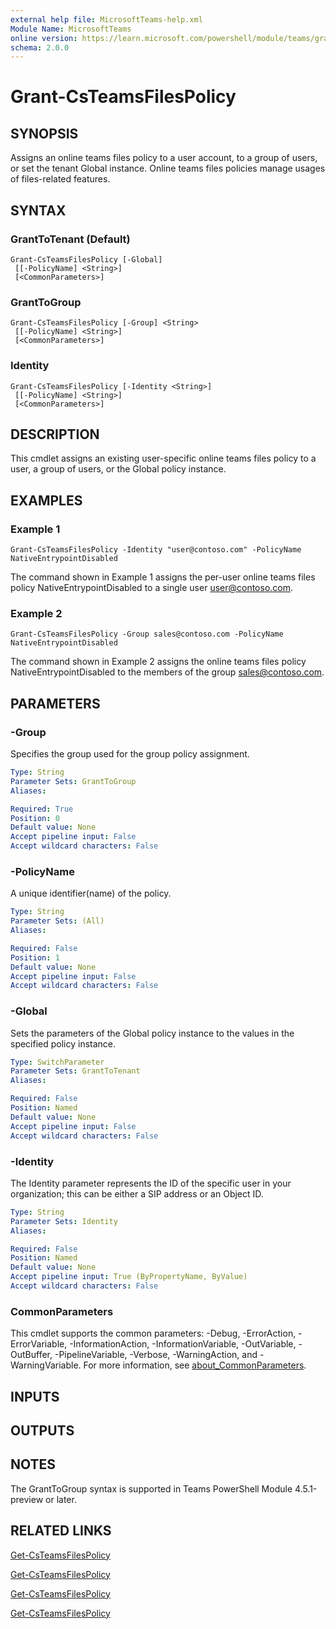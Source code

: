 ```yaml
---
external help file: MicrosoftTeams-help.xml
Module Name: MicrosoftTeams
online version: https://learn.microsoft.com/powershell/module/teams/grant-csteamsfilespolicy
schema: 2.0.0
---
```


# Grant-CsTeamsFilesPolicy

## SYNOPSIS
Assigns an online teams files policy to a user account, to a group of users, or set the tenant Global instance.
Online teams files policies manage usages of files-related features.

## SYNTAX

### GrantToTenant (Default)
```
Grant-CsTeamsFilesPolicy [-Global]
 [[-PolicyName] <String>]
 [<CommonParameters>]
```

### GrantToGroup
```
Grant-CsTeamsFilesPolicy [-Group] <String>
 [[-PolicyName] <String>]
 [<CommonParameters>]
```

### Identity
```
Grant-CsTeamsFilesPolicy [-Identity <String>]
 [[-PolicyName] <String>]
 [<CommonParameters>]
```

## DESCRIPTION
This cmdlet assigns an existing user-specific online teams files policy to a user, a group of users, or the Global policy instance.

## EXAMPLES

### Example 1
```
Grant-CsTeamsFilesPolicy -Identity "user@contoso.com" -PolicyName NativeEntrypointDisabled
```

The command shown in Example 1 assigns the per-user online teams files policy NativeEntrypointDisabled to a single user user@contoso.com.

### Example 2
```
Grant-CsTeamsFilesPolicy -Group sales@contoso.com -PolicyName NativeEntrypointDisabled
```

The command shown in Example 2 assigns the online teams files policy NativeEntrypointDisabled to the members of the group sales@contoso.com.

## PARAMETERS

### -Group
Specifies the group used for the group policy assignment.

```yaml
Type: String
Parameter Sets: GrantToGroup
Aliases:

Required: True
Position: 0
Default value: None
Accept pipeline input: False
Accept wildcard characters: False
```

### -PolicyName
A unique identifier(name) of the policy.

```yaml
Type: String
Parameter Sets: (All)
Aliases:

Required: False
Position: 1
Default value: None
Accept pipeline input: False
Accept wildcard characters: False
```

### -Global
Sets the parameters of the Global policy instance to the values in the specified policy instance.

```yaml
Type: SwitchParameter
Parameter Sets: GrantToTenant
Aliases:

Required: False
Position: Named
Default value: None
Accept pipeline input: False
Accept wildcard characters: False
```

### -Identity
The Identity parameter represents the ID of the specific user in your organization; this can be either a SIP address or an Object ID.

```yaml
Type: String
Parameter Sets: Identity
Aliases:

Required: False
Position: Named
Default value: None
Accept pipeline input: True (ByPropertyName, ByValue)
Accept wildcard characters: False
```

### CommonParameters
This cmdlet supports the common parameters: -Debug, -ErrorAction, -ErrorVariable, -InformationAction, -InformationVariable, -OutVariable, -OutBuffer, -PipelineVariable, -Verbose, -WarningAction, and -WarningVariable. For more information, see [about_CommonParameters](https://go.microsoft.com/fwlink/?LinkID=113216).

## INPUTS

## OUTPUTS

## NOTES
The GrantToGroup syntax is supported in Teams PowerShell Module 4.5.1-preview or later.

## RELATED LINKS

[Get-CsTeamsFilesPolicy](https://learn.microsoft.com/powershell/module/teams/get-csteamsfilespolicy)

[Get-CsTeamsFilesPolicy](https://learn.microsoft.com/powershell/module/teams/set-csteamsfilespolicy)

[Get-CsTeamsFilesPolicy](https://learn.microsoft.com/powershell/module/teams/new-csteamsfilespolicy)

[Get-CsTeamsFilesPolicy](https://learn.microsoft.com/powershell/module/teams/remove-csteamsfilespolicy)
